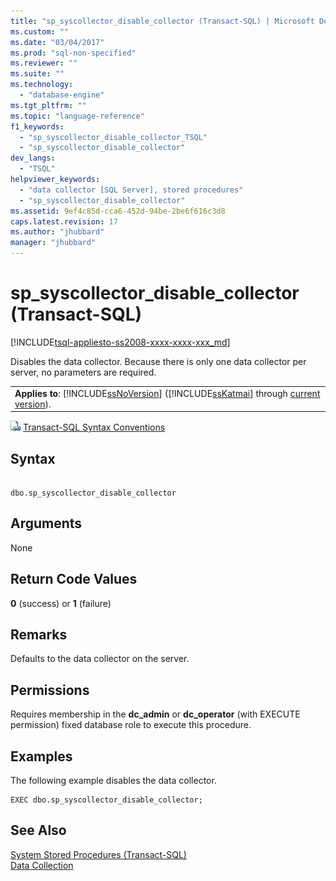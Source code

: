 ```yaml
---
title: "sp_syscollector_disable_collector (Transact-SQL) | Microsoft Docs"
ms.custom: ""
ms.date: "03/04/2017"
ms.prod: "sql-non-specified"
ms.reviewer: ""
ms.suite: ""
ms.technology: 
  - "database-engine"
ms.tgt_pltfrm: ""
ms.topic: "language-reference"
f1_keywords: 
  - "sp_syscollector_disable_collector_TSQL"
  - "sp_syscollector_disable_collector"
dev_langs: 
  - "TSQL"
helpviewer_keywords: 
  - "data collector [SQL Server], stored procedures"
  - "sp_syscollector_disable_collector"
ms.assetid: 9ef4c85d-cca6-452d-94be-2be6f616c3d8
caps.latest.revision: 17
ms.author: "jhubbard"
manager: "jhubbard"
---
```

# sp_syscollector_disable_collector (Transact-SQL)
[!INCLUDE[tsql-appliesto-ss2008-xxxx-xxxx-xxx_md](../../../a9retired/includes/tsql-appliesto-ss2008-xxxx-xxxx-xxx-md.md)]

  Disables the data collector. Because there is only one data collector per server, no parameters are required.  
  
||  
|-|  
|**Applies to**: [!INCLUDE[ssNoVersion](../../../a9notintoc/includes/ssnoversion-md.md)] ([!INCLUDE[ssKatmai](../../../a9notintoc/includes/sskatmai-md.md)] through [current version](http://go.microsoft.com/fwlink/p/?LinkId=299658)).|  
  
 ![Topic link icon](../../../a9notintoc/media/topic-link.gif "Topic link icon") [Transact-SQL Syntax Conventions](../../../t-sql/language-elements/transact-sql-syntax-conventions-transact-sql.md)  
  
## Syntax  
  
```  
  
dbo.sp_syscollector_disable_collector   
```  
  
## Arguments  
 None  
  
## Return Code Values  
 **0** (success) or **1** (failure)  
  
## Remarks  
 Defaults to the data collector on the server.  
  
## Permissions  
 Requires membership in the **dc_admin** or **dc_operator** (with EXECUTE permission) fixed database role to execute this procedure.  
  
## Examples  
 The following example disables the data collector.  
  
```  
EXEC dbo.sp_syscollector_disable_collector;  
```  
  
## See Also  
 [System Stored Procedures &#40;Transact-SQL&#41;](../../../relational-databases/reference/system-stored-procedures/system-stored-procedures-transact-sql.md)   
 [Data Collection](../../../relational-databases/data-collection/data-collection.md)  
  
  